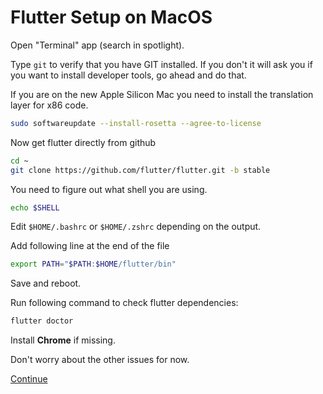 # Flutter Setup on MacOS

Open "Terminal" app (search in spotlight).

Type `git` to verify that you have GIT installed.
If you don't it will ask you if you want to install developer tools, go ahead and do that.

If you are on the new Apple Silicon Mac you need to install the translation layer for x86 code.

```sh
sudo softwareupdate --install-rosetta --agree-to-license
```

Now get flutter directly from github

```sh
cd ~
git clone https://github.com/flutter/flutter.git -b stable
```

You need to figure out what shell you are using.

```sh
echo $SHELL
```

Edit `$HOME/.bashrc` or `$HOME/.zshrc` depending on the output.

Add following line at the end of the file

```sh
export PATH="$PATH:$HOME/flutter/bin"
```

Save and reboot.

Run following command to check flutter dependencies:

```sh
flutter doctor
```

Install **Chrome** if missing.

Don't worry about the other issues for now.

[Continue](./android.md)